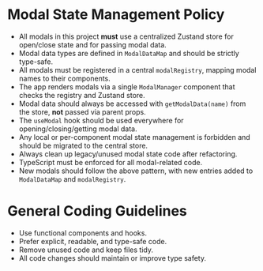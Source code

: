 # Modal State Management Policy

- All modals in this project **must** use a centralized Zustand store for open/close state and for passing modal data.
- Modal data types are defined in `ModalDataMap` and should be strictly type-safe.
- All modals must be registered in a central `modalRegistry`, mapping modal names to their components.
- The app renders modals via a single `ModalManager` component that checks the registry and Zustand store.
- Modal data should always be accessed with `getModalData(name)` from the store, **not** passed via parent props.
- The `useModal` hook should be used everywhere for opening/closing/getting modal data.
- Any local or per-component modal state management is forbidden and should be migrated to the central store.
- Always clean up legacy/unused modal state code after refactoring.
- TypeScript must be enforced for all modal-related code.
- New modals should follow the above pattern, with new entries added to `ModalDataMap` and `modalRegistry`.

# General Coding Guidelines

- Use functional components and hooks.
- Prefer explicit, readable, and type-safe code.
- Remove unused code and keep files tidy.
- All code changes should maintain or improve type safety.
